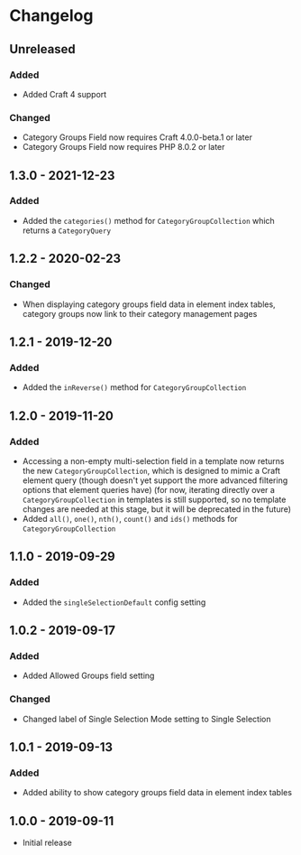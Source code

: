 # Changelog

## Unreleased

### Added
- Added Craft 4 support

### Changed
- Category Groups Field now requires Craft 4.0.0-beta.1 or later
- Category Groups Field now requires PHP 8.0.2 or later

## 1.3.0 - 2021-12-23

### Added
- Added the `categories()` method for `CategoryGroupCollection` which returns a `CategoryQuery`

## 1.2.2 - 2020-02-23

### Changed
- When displaying category groups field data in element index tables, category groups now link to their category management pages

## 1.2.1 - 2019-12-20

### Added
- Added the `inReverse()` method for `CategoryGroupCollection`

## 1.2.0 - 2019-11-20

### Added
- Accessing a non-empty multi-selection field in a template now returns the new `CategoryGroupCollection`, which is designed to mimic a Craft element query (though doesn't yet support the more advanced filtering options that element queries have) (for now, iterating directly over a `CategoryGroupCollection` in templates is still supported, so no template changes are needed at this stage, but it will be deprecated in the future)
- Added `all()`, `one()`, `nth()`, `count()` and `ids()` methods for `CategoryGroupCollection`

## 1.1.0 - 2019-09-29

### Added
- Added the `singleSelectionDefault` config setting

## 1.0.2 - 2019-09-17

### Added
- Added Allowed Groups field setting

### Changed
- Changed label of Single Selection Mode setting to Single Selection

## 1.0.1 - 2019-09-13

### Added
- Added ability to show category groups field data in element index tables

## 1.0.0 - 2019-09-11
- Initial release
